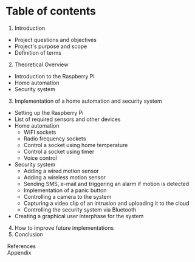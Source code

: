 # Table of contents
1. Introduction
  - Project questions and objectives
  - Project's purpose and scope
  - Definition of terms
2. Theoretical Overview
  - Introduction to the Raspberry Pi
  - Home automation
  - Security system
3. Implementation of a home automation and security system
  - Setting up the Raspberry Pi
  - List of required sensors and other devices
  - Home automation
    - WIFI sockets
    - Radio frequency sockets
    - Control a socket using home temperature
    - Control a socket using timer
    - Voice control
  - Security system
    - Adding a wired motion sensor
    - Adding a wireless motion sensor
    - Sending SMS, e-mail and triggering an alarm if motion is detected
    - Implementation of a panic button
    - Controlling a camera to the system
    - Capturing a video clip of an intrusion and uploading it to the cloud
    - Controlling the security system via Bluetooth
  - Creating a graphical user interphase for the system
4. How to improve future implementations
5. Conclusion

&nbsp;References  
&nbsp;Appendix

